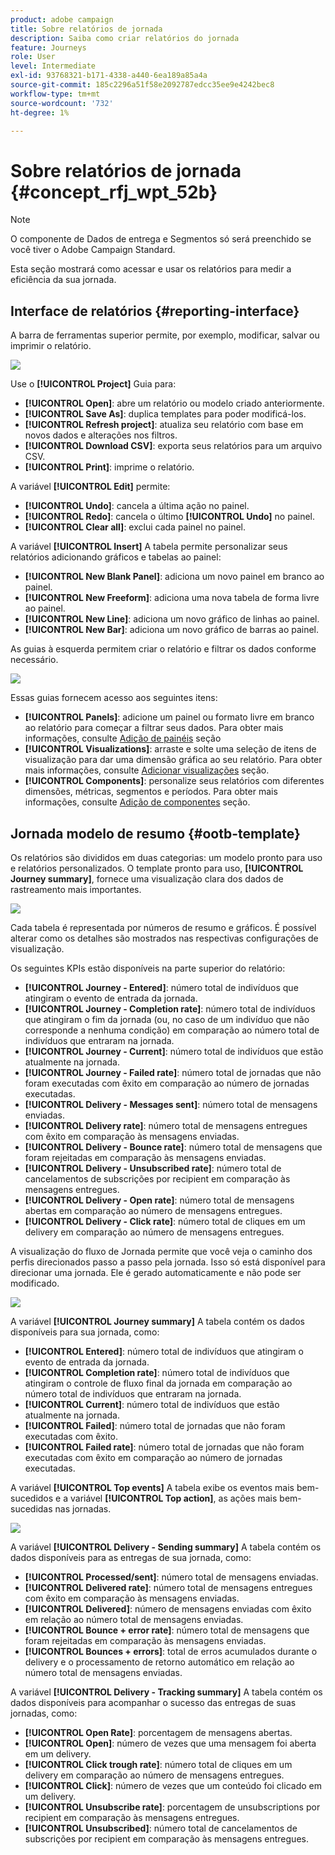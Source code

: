 ```yaml
---
product: adobe campaign
title: Sobre relatórios de jornada
description: Saiba como criar relatórios do jornada
feature: Journeys
role: User
level: Intermediate
exl-id: 93768321-b171-4338-a440-6ea189a85a4a
source-git-commit: 185c2296a51f58e2092787edcc35ee9e4242bec8
workflow-type: tm+mt
source-wordcount: '732'
ht-degree: 1%

---
```


# Sobre relatórios de jornada {#concept_rfj_wpt_52b}

>[!NOTE]
>
>O componente de Dados de entrega e Segmentos só será preenchido se você tiver o Adobe Campaign Standard.

Esta seção mostrará como acessar e usar os relatórios para medir a eficiência da sua jornada.

## Interface de relatórios {#reporting-interface}

A barra de ferramentas superior permite, por exemplo, modificar, salvar ou imprimir o relatório.

![](../assets/dynamic_report_toolbar.png)

Use o **[!UICONTROL Project]** Guia para:

* **[!UICONTROL Open]**: abre um relatório ou modelo criado anteriormente.
* **[!UICONTROL Save As]**: duplica templates para poder modificá-los.
* **[!UICONTROL Refresh project]**: atualiza seu relatório com base em novos dados e alterações nos filtros.
* **[!UICONTROL Download CSV]**: exporta seus relatórios para um arquivo CSV.
* **[!UICONTROL Print]**: imprime o relatório.

A variável **[!UICONTROL Edit]** permite:

* **[!UICONTROL Undo]**: cancela a última ação no painel.
* **[!UICONTROL Redo]**: cancela o último **[!UICONTROL Undo]** no painel.
* **[!UICONTROL Clear all]**: exclui cada painel no painel.

A variável **[!UICONTROL Insert]** A tabela permite personalizar seus relatórios adicionando gráficos e tabelas ao painel:

* **[!UICONTROL New Blank Panel]**: adiciona um novo painel em branco ao painel.
* **[!UICONTROL New Freeform]**: adiciona uma nova tabela de forma livre ao painel.
* **[!UICONTROL New Line]**: adiciona um novo gráfico de linhas ao painel.
* **[!UICONTROL New Bar]**: adiciona um novo gráfico de barras ao painel.

As guias à esquerda permitem criar o relatório e filtrar os dados conforme necessário.

![](../assets/dynamic_report_interface.png)

Essas guias fornecem acesso aos seguintes itens:

* **[!UICONTROL Panels]**: adicione um painel ou formato livre em branco ao relatório para começar a filtrar seus dados. Para obter mais informações, consulte [Adição de painéis](../reporting/creating-your-journey-reports.md#adding-panels) seção
* **[!UICONTROL Visualizations]**: arraste e solte uma seleção de itens de visualização para dar uma dimensão gráfica ao seu relatório. Para obter mais informações, consulte [Adicionar visualizações](../reporting/creating-your-journey-reports.md#adding-visualizations) seção.
* **[!UICONTROL Components]**: personalize seus relatórios com diferentes dimensões, métricas, segmentos e períodos. Para obter mais informações, consulte [Adição de componentes](../reporting/creating-your-journey-reports.md#adding-components) seção.

## Jornada modelo de resumo {#ootb-template}

Os relatórios são divididos em duas categorias: um modelo pronto para uso e relatórios personalizados.
O template pronto para uso, **[!UICONTROL Journey summary]**, fornece uma visualização clara dos dados de rastreamento mais importantes.

![](../assets/dynamic_report_journey_8.png)

Cada tabela é representada por números de resumo e gráficos. É possível alterar como os detalhes são mostrados nas respectivas configurações de visualização.

Os seguintes KPIs estão disponíveis na parte superior do relatório:

* **[!UICONTROL Journey - Entered]**: número total de indivíduos que atingiram o evento de entrada da jornada.
* **[!UICONTROL Journey - Completion rate]**: número total de indivíduos que atingiram o fim da jornada (ou, no caso de um indivíduo que não corresponde a nenhuma condição) em comparação ao número total de indivíduos que entraram na jornada.
* **[!UICONTROL Journey - Current]**: número total de indivíduos que estão atualmente na jornada.
* **[!UICONTROL Journey - Failed rate]**: número total de jornadas que não foram executadas com êxito em comparação ao número de jornadas executadas.
* **[!UICONTROL Delivery - Messages sent]**: número total de mensagens enviadas.
* **[!UICONTROL Delivery rate]**: número total de mensagens entregues com êxito em comparação às mensagens enviadas.
* **[!UICONTROL Delivery - Bounce rate]**: número total de mensagens que foram rejeitadas em comparação às mensagens enviadas.
* **[!UICONTROL Delivery - Unsubscribed rate]**: número total de cancelamentos de subscrições por recipient em comparação às mensagens entregues.
* **[!UICONTROL Delivery - Open rate]**: número total de mensagens abertas em comparação ao número de mensagens entregues.
* **[!UICONTROL Delivery - Click rate]**: número total de cliques em um delivery em comparação ao número de mensagens entregues.

A visualização do fluxo de Jornada permite que você veja o caminho dos perfis direcionados passo a passo pela jornada. Isso só está disponível para direcionar uma jornada. Ele é gerado automaticamente e não pode ser modificado.

![](../assets/dynamic_report_journey_10.png)

A variável **[!UICONTROL Journey summary]** A tabela contém os dados disponíveis para sua jornada, como:

* **[!UICONTROL Entered]**: número total de indivíduos que atingiram o evento de entrada da jornada.
* **[!UICONTROL Completion rate]**: número total de indivíduos que atingiram o controle de fluxo final da jornada em comparação ao número total de indivíduos que entraram na jornada.
* **[!UICONTROL Current]**: número total de indivíduos que estão atualmente na jornada.
* **[!UICONTROL Failed]**: número total de jornadas que não foram executadas com êxito.
* **[!UICONTROL Failed rate]**: número total de jornadas que não foram executadas com êxito em comparação ao número de jornadas executadas.

A variável **[!UICONTROL Top events]** A tabela exibe os eventos mais bem-sucedidos e a variável **[!UICONTROL Top action]**, as ações mais bem-sucedidas nas jornadas.

![](../assets/dynamic_report_journey_11.png)

A variável **[!UICONTROL Delivery - Sending summary]** A tabela contém os dados disponíveis para as entregas de sua jornada, como:

* **[!UICONTROL Processed/sent]**: número total de mensagens enviadas.
* **[!UICONTROL Delivered rate]**: número total de mensagens entregues com êxito em comparação às mensagens enviadas.
* **[!UICONTROL Delivered]**: número de mensagens enviadas com êxito em relação ao número total de mensagens enviadas.
* **[!UICONTROL Bounce + error rate]**: número total de mensagens que foram rejeitadas em comparação às mensagens enviadas.
* **[!UICONTROL Bounces + errors]**: total de erros acumulados durante o delivery e o processamento de retorno automático em relação ao número total de mensagens enviadas.

A variável **[!UICONTROL Delivery - Tracking summary]** A tabela contém os dados disponíveis para acompanhar o sucesso das entregas de suas jornadas, como:

* **[!UICONTROL Open Rate]**: porcentagem de mensagens abertas.
* **[!UICONTROL Open]**: número de vezes que uma mensagem foi aberta em um delivery.
* **[!UICONTROL Click trough rate]**: número total de cliques em um delivery em comparação ao número de mensagens entregues.
* **[!UICONTROL Click]**: número de vezes que um conteúdo foi clicado em um delivery.
* **[!UICONTROL Unsubscribe rate]**: porcentagem de unsubscriptions por recipient em comparação às mensagens entregues.
* **[!UICONTROL Unsubscribed]**: número total de cancelamentos de subscrições por recipient em comparação às mensagens entregues.
